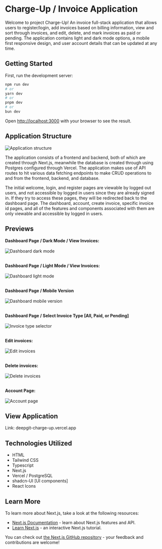 # Charge-Up / Invoice Application
Welcome to project Charge-Up! An invoice full-stack application that allows users to register/login, add invoices based on billing information, view and sort through invoices, and edit, delete, and mark invoices as paid or pending. The application contains light and dark mode options, a mobile first responsive design, and user account details that can be updated at any time.

## Getting Started

First, run the development server:

```bash
npm run dev
# or
yarn dev
# or
pnpm dev
# or
bun dev
```

Open [http://localhost:3000](http://localhost:3000) with your browser to see the result.

## Application Structure

![Application structure](public/app_structure.png)<br>

The application consists of a frontend and backend, both of which are created through Next.js, meanwhile the database is created through using Postgres configured through Vercel. The application makes use of API routes to hit various data fetching endpoints to make CRUD operations to and from the frontend, backend, and database. 

The initial welcome, login, and register pages are viewable by logged out users, and not accessible by logged in users since they are already signed in. If they try to access these pages, they will be redirected back to the dashboard page. The dashboard, account, create invoice, specific invoice id pages, and all of the features and components associated with them are only viewable and accessible by logged in users.

## Previews

**Dashboard Page / Dark Mode / View Invoices:**<br><br>
![Dashboard dark mode](public/dashboard_dark.png)

<br>**Dashboard Page / Light Mode / View Invoices:**<br><br>
![Dashboard light mode](public/dashboard_light.png)

<br>**Dashboard Page / Mobile Version**<br><br>
![Dashboard mobile version](public/mobile_version.png)

<br>**Dashboard Page / Select Invoice Type [All, Paid, or Pending]**<br><br>
![Invoice type selector](public/invoice_type_select.png)

<br>**Edit invoices:**<br><br>
![Edit invoices](public/edit_invoice_panel.png)

<br>**Delete invoices:**<br><br>
![Delete invoices](public/delete_invoice.png)

<br>**Account Page:**<br><br>
![Account page](public/account_page.png)

## View Application

Link: deepgit-charge-up.vercel.app 

## Technologies Utilized
- HTML
- Tailwind CSS
- Typescript
- Next.js
- Vercel / PostgreSQL
- shadcn-UI [UI components]
- React Icons

## Learn More

To learn more about Next.js, take a look at the following resources:

- [Next.js Documentation](https://nextjs.org/docs) - learn about Next.js features and API.
- [Learn Next.js](https://nextjs.org/learn) - an interactive Next.js tutorial.

You can check out [the Next.js GitHub repository](https://github.com/vercel/next.js/) - your feedback and contributions are welcome!
